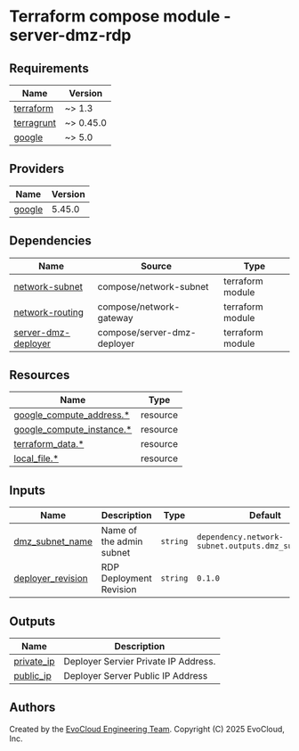 <!-- BEGIN_TF_DOCS -->
# Terraform compose module - server-dmz-rdp

## Requirements

| Name                                                                        | Version   |
|-----------------------------------------------------------------------------|-----------|
| <a name="requirement_terraform"></a> [terraform](#requirement\_terraform)   | ~> 1.3    |
| <a name="requirement_terragrunt"></a> [terragrunt](#requirement\_terraform) | ~> 0.45.0 |
| <a name="requirement_google"></a> [google](#requirement\_google)            | ~> 5.0    |

## Providers

| Name | Version |
|------|---------|
| <a name="provider_google"></a> [google](#provider\_google) | 5.45.0 |

## Dependencies

| Name                                                                                                       | Source                            | Type             |
|------------------------------------------------------------------------------------------------------------|-----------------------------------|------------------|
| <a name="depedencies_network-subnet"></a> [network-subnet](#dependencies\_network-subnet)                  | compose/network-subnet            | terraform module |
| <a name="dependencies_network-routing"></a> [network-routing](#dependencies\_network-gateway)              | compose/network-gateway           | terraform module |
| <a name="dependencies_server-dmz-deployer"></a> [server-dmz-deployer](#dependencies\_server-dmz-deployer]) | compose/server-dmz-deployer         | terraform module |

## Resources

| Name                                                                                                                                               | Type        |
|----------------------------------------------------------------------------------------------------------------------------------------------------|-------------|
| [google_compute_address.*](https://registry.terraform.io/providers/hashicorp/google/latest/docs/resources/compute_address)                         | resource    | | resource    |
| [google_compute_instance.*](https://registry.terraform.io/providers/hashicorp/google/latest/docs/resources/compute_instance)                       | resource    |
| [terraform_data.*](https://developer.hashicorp.com/terraform/language/resources/terraform-data)                                                    | resource    |
| [local_file.*](https://registry.terraform.io/providers/hashicorp/local/latest/docs/resources/file)                                                    | resource    |

## Inputs

| Name                                                                 | Description                                        | Type      | Default                                                   | Required |
|----------------------------------------------------------------------|----------------------------------------------------|-----------|-----------------------------------------------------------|:--------:|
| <a name="input_dmz_subnet_name"></a> [dmz_subnet_name](#input\_input_dmz_subnet_name) | Name of the admin subnet                           | `string`  | `dependency.network-subnet.outputs.dmz_subnet_name`     |   yes    |
| <a name="input_deployer_revision"></a> [deployer_revision](#input\_deployer_revision) | RDP Deployment Revision   | `string` | `0.1.0`                                                    |   yes    |

## Outputs

| Name | Description                          |
|------|--------------------------------------|
| <a name="output_private_ip"></a> [private_ip](#output\_private_ip) | Deployer Servier Private IP Address. |
| <a name="output_public_ip"></a> [public_ip](#output\_public_ip) | Deployer Server Public IP Address    |

## Authors

Created by the [EvoCloud Engineering Team](https://evocloud.dev). Copyright (C) 2025 EvoCloud, Inc.

<!-- END_TF_DOCS -->
